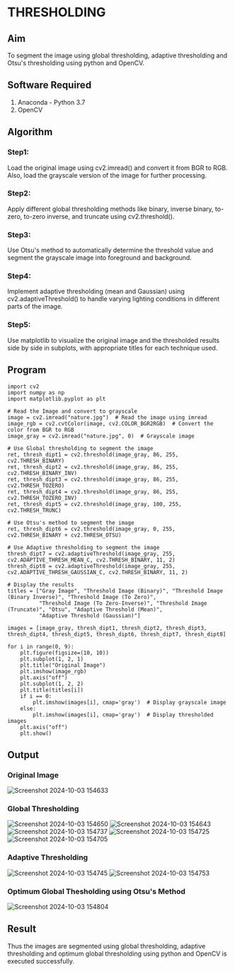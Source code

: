 # THRESHOLDING
## Aim
To segment the image using global thresholding, adaptive thresholding and Otsu's thresholding using python and OpenCV.

## Software Required
1. Anaconda - Python 3.7
2. OpenCV

## Algorithm

### Step1:
Load the original image using cv2.imread() and convert it from BGR to RGB. Also, load the grayscale version of the image for further processing.

### Step2:
Apply different global thresholding methods like binary, inverse binary, to-zero, to-zero inverse, and truncate using cv2.threshold().


### Step3:
Use Otsu's method to automatically determine the threshold value and segment the grayscale image into foreground and background.

### Step4:
Implement adaptive thresholding (mean and Gaussian) using cv2.adaptiveThreshold() to handle varying lighting conditions in different parts of the image.

### Step5:
Use matplotlib to visualize the original image and the thresholded results side by side in subplots, with appropriate titles for each technique used.

## Program
```
import cv2
import numpy as np
import matplotlib.pyplot as plt

# Read the Image and convert to grayscale
image = cv2.imread("nature.jpg")  # Read the image using imread
image_rgb = cv2.cvtColor(image, cv2.COLOR_BGR2RGB)  # Convert the color from BGR to RGB
image_gray = cv2.imread("nature.jpg", 0)  # Grayscale image

# Use Global thresholding to segment the image
ret, thresh_dipt1 = cv2.threshold(image_gray, 86, 255, cv2.THRESH_BINARY)
ret, thresh_dipt2 = cv2.threshold(image_gray, 86, 255, cv2.THRESH_BINARY_INV)
ret, thresh_dipt3 = cv2.threshold(image_gray, 86, 255, cv2.THRESH_TOZERO)
ret, thresh_dipt4 = cv2.threshold(image_gray, 86, 255, cv2.THRESH_TOZERO_INV)
ret, thresh_dipt5 = cv2.threshold(image_gray, 100, 255, cv2.THRESH_TRUNC)

# Use Otsu's method to segment the image
ret, thresh_dipt6 = cv2.threshold(image_gray, 0, 255, cv2.THRESH_BINARY + cv2.THRESH_OTSU)

# Use Adaptive thresholding to segment the image
thresh_dipt7 = cv2.adaptiveThreshold(image_gray, 255, cv2.ADAPTIVE_THRESH_MEAN_C, cv2.THRESH_BINARY, 11, 2)
thresh_dipt8 = cv2.adaptiveThreshold(image_gray, 255, cv2.ADAPTIVE_THRESH_GAUSSIAN_C, cv2.THRESH_BINARY, 11, 2)

# Display the results
titles = ["Gray Image", "Threshold Image (Binary)", "Threshold Image (Binary Inverse)", "Threshold Image (To Zero)",
          "Threshold Image (To Zero-Inverse)", "Threshold Image (Truncate)", "Otsu", "Adaptive Threshold (Mean)",
          "Adaptive Threshold (Gaussian)"]

images = [image_gray, thresh_dipt1, thresh_dipt2, thresh_dipt3, thresh_dipt4, thresh_dipt5, thresh_dipt6, thresh_dipt7, thresh_dipt8]

for i in range(0, 9):
    plt.figure(figsize=(10, 10))
    plt.subplot(1, 2, 1)
    plt.title("Original Image")
    plt.imshow(image_rgb)
    plt.axis("off")
    plt.subplot(1, 2, 2)
    plt.title(titles[i])
    if i == 0:
        plt.imshow(images[i], cmap='gray')  # Display grayscale image
    else:
        plt.imshow(images[i], cmap='gray')  # Display thresholded images
    plt.axis("off")
    plt.show()

```
## Output

### Original Image
![Screenshot 2024-10-03 154633](https://github.com/user-attachments/assets/12f32c45-7acb-4d6b-ac36-850d50275d72)


### Global Thresholding
![Screenshot 2024-10-03 154650](https://github.com/user-attachments/assets/07f3d9fc-6efa-4499-8e7c-6eb8d2515899)
![Screenshot 2024-10-03 154643](https://github.com/user-attachments/assets/b8389aa0-1530-4509-a917-c3c0502243ad)
![Screenshot 2024-10-03 154737](https://github.com/user-attachments/assets/69711198-1f38-4cee-ac1d-a25f576df7d3)
![Screenshot 2024-10-03 154725](https://github.com/user-attachments/assets/9b6b0177-ea33-4cb6-9d4a-eb3833764fab)
![Screenshot 2024-10-03 154705](https://github.com/user-attachments/assets/03fea8f0-c631-41b0-82f1-07332e08aa0d)

### Adaptive Thresholding
![Screenshot 2024-10-03 154745](https://github.com/user-attachments/assets/3d5d5829-6dce-447a-8a93-2067767aab17)
![Screenshot 2024-10-03 154753](https://github.com/user-attachments/assets/96cc6997-0e7f-4a2f-b43c-6a0b844a20f6)



### Optimum Global Thesholding using Otsu's Method
![Screenshot 2024-10-03 154804](https://github.com/user-attachments/assets/5ea4523f-3228-4fd7-9536-6569823befc0)




## Result
Thus the images are segmented using global thresholding, adaptive thresholding and optimum global thresholding using python and OpenCV is executed successfully.
